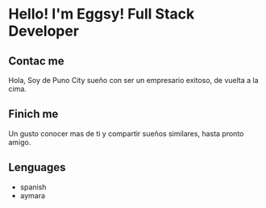 # Hello! I'm Eggsy! Full Stack Developer

## Contac me
Hola, Soy de Puno City sueño con ser un empresario exitoso, de vuelta a la cima.

## Finich me
Un gusto conocer mas de ti y compartir sueños similares, hasta pronto amigo.

## Lenguages
- spanish
- aymara
